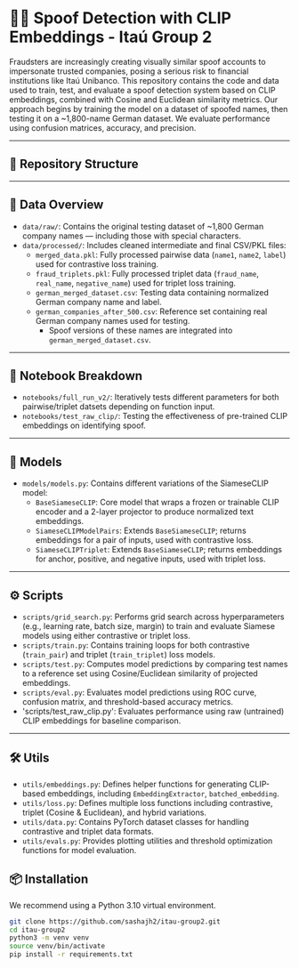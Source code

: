 # 🕵️‍♂️ Spoof Detection with CLIP Embeddings - Itaú Group 2

Fraudsters are increasingly creating visually similar spoof accounts to impersonate trusted companies, posing a serious risk to financial institutions like Itaú Unibanco. This repository contains the code and data used to train, test, and evaluate a spoof detection system based on CLIP embeddings, combined with Cosine and Euclidean similarity metrics. Our approach begins by training the model on a dataset of spoofed names, then testing it on a ~1,800-name German dataset. We evaluate performance using confusion matrices, accuracy, and precision.

---

## 📁 Repository Structure


---

## 🧾 Data Overview

- `data/raw/`: Contains the original testing dataset of ~1,800 German company names — including those with special characters.
- `data/processed/`: Includes cleaned intermediate and final CSV/PKL files:
  - `merged_data.pkl`: Fully processed pairwise data (`name1`, `name2`, `label`) used for contrastive loss training.
  - `fraud_triplets.pkl`: Fully processed triplet data (`fraud_name`, `real_name`, `negative_name`) used for triplet loss training.
  - `german_merged_dataset.csv`: Testing data containing normalized German company name and label.
  - `german_companies_after_500.csv`: Reference set containing real German company names used for testing.
    - Spoof versions of these names are integrated into `german_merged_dataset.csv`.

---

## 📓 Notebook Breakdown

- `notebooks/full_run_v2/`: Iteratively tests different parameters for both pairwise/triplet datsets depending on function input.
- `notebooks/test_raw_clip/`: Testing the effectiveness of pre-trained CLIP embeddings on identifying spoof.

---

## 🧠 Models

- `models/models.py`: Contains different variations of the SiameseCLIP model:
  - `BaseSiameseCLIP`: Core model that wraps a frozen or trainable CLIP encoder and a 2-layer projector to produce normalized text embeddings.
  - `SiameseCLIPModelPairs`: Extends `BaseSiameseCLIP`; returns embeddings for a pair of inputs, used with contrastive loss.
  - `SiameseCLIPTriplet`: Extends `BaseSiameseCLIP`; returns embeddings for anchor, positive, and negative inputs, used with triplet loss.

---

## ⚙️ Scripts

- `scripts/grid_search.py`: Performs grid search across hyperparameters (e.g., learning rate, batch size, margin) to train and evaluate Siamese models using either contrastive or triplet loss.
- `scripts/train.py`: Contains training loops for both contrastive (`train_pair`) and triplet (`train_triplet`) loss models.
- `scripts/test.py`: Computes model predictions by comparing test names to a reference set using Cosine/Euclidean similarity of projected embeddings.
- `scripts/eval.py`: Evaluates model predictions using ROC curve, confusion matrix, and threshold-based accuracy metrics.
- 'scripts/test_raw_clip.py': Evaluates performance using raw (untrained) CLIP embeddings for baseline comparison.

---

## 🛠️ Utils
- `utils/embeddings.py`: Defines helper functions for generating CLIP-based embeddings, including `EmbeddingExtractor`, `batched_embedding`.
- `utils/loss.py`: Defines multiple loss functions including contrastive, triplet (Cosine & Euclidean), and hybrid variations.
- `utils/data.py`: Contains PyTorch dataset classes for handling contrastive and triplet data formats.
- `utils/evals.py`: Provides plotting utilities and threshold optimization functions for model evaluation.

## 📦 Installation

We recommend using a Python 3.10 virtual environment.

```bash
git clone https://github.com/sashajh2/itau-group2.git
cd itau-group2
python3 -m venv venv
source venv/bin/activate
pip install -r requirements.txt
